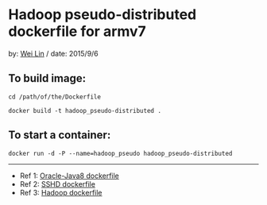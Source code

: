 # Hadoop pseudo-distributed dockerfile for armv7


by: [Wei Lin](mailto://wei1234c@gmail.com) / date: 2015/9/6


## To build image: ##

    cd /path/of/the/Dockerfile
    
    docker build -t hadoop_pseudo-distributed .



##  To start a container: ##

    docker run -d -P --name=hadoop_pseudo hadoop_pseudo-distributed



----------


- Ref 1: [Oracle-Java8 dockerfile](https://github.com/dockerfile/java/tree/master/oracle-java8 "Oracle-Java8 dockerfile")
- Ref 2: [SSHD dockerfile](https://docs.docker.com/examples/running_ssh_service/ "SSHD dockerfile")
- Ref 3: [Hadoop dockerfile](https://github.com/sequenceiq/hadoop-docker "Hadoop dockerfile")

